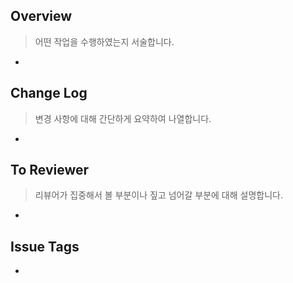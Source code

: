 ## Overview

> 어떤 작업을 수행하였는지 서술합니다.

- 

## Change Log

> 변경 사항에 대해 간단하게 요약하여 나열합니다.

- 

## To Reviewer

> 리뷰어가 집중해서 볼 부분이나 짚고 넘어갈 부분에 대해 설명합니다.

- 

## Issue Tags

- 